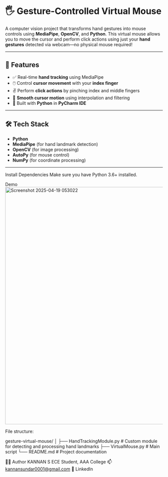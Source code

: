 # 🖐️ Gesture-Controlled Virtual Mouse

A computer vision project that transforms hand gestures into mouse controls using **MediaPipe**, **OpenCV**, and **Python**. This virtual mouse allows you to move the cursor and perform click actions using just your **hand gestures** detected via webcam—no physical mouse required!

---

## 📌 Features

- ✅ Real-time **hand tracking** using MediaPipe
- 🖱️ Control **cursor movement** with your **index finger**
- ✌️ Perform **click actions** by pinching index and middle fingers
- 🎯 **Smooth cursor motion** using interpolation and filtering
- 🧠 Built with **Python** in **PyCharm IDE**

---

## 🛠️ Tech Stack

- **Python**
- **MediaPipe** (for hand landmark detection)
- **OpenCV** (for image processing)
- **AutoPy** (for mouse control)
- **NumPy** (for coordinate processing)

---

Install Dependencies
Make sure you have Python 3.6+ installed.

Demo
<img width="757" alt="Screenshot 2025-04-19 053022" src="https://github.com/user-attachments/assets/74c69f0a-6fe0-444c-b8b9-1b50a6a9e172" />

File structure:

gesture-virtual-mouse/
│
├── HandTrackingModule.py   # Custom module for detecting and processing hand landmarks
├── VirtualMouse.py         # Main script
└── README.md               # Project documentation

🙋‍♂️ Author
KANNAN S
ECE Student, AAA College
📫 kannansundar0001@gmail.com
🔗 LinkedIn

